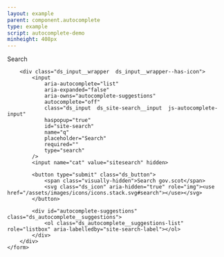 ```yaml
---
layout: example
parent: component.autocomplete
type: example
script: autocomplete-demo
minheight: 408px
---
```


<div class="ds_site-search  ds_autocomplete" id="site-search-autocomplete">
    <form role="search" class="ds_site-search__form" method="GET" action="/path/to/search/">
        <label class="ds_label  visually-hidden" for="site-search" id="site-search-label">Search</label>
        <div id="autocomplete-status" class="visually-hidden"></div>

        <div class="ds_input__wrapper  ds_input__wrapper--has-icon">
            <input
                aria-autocomplete="list"
                aria-expanded="false"
                aria-owns="autocomplete-suggestions"
                autocomplete="off"
                class="ds_input  ds_site-search__input  js-autocomplete-input"
                haspopup="true"
                id="site-search"
                name="q"
                placeholder="Search"
                required=""
                type="search"
            />
            <input name="cat" value="sitesearch" hidden>

            <button type="submit" class="ds_button">
                <span class="visually-hidden">Search gov.scot</span>
                <svg class="ds_icon" aria-hidden="true" role="img"><use href="/assets/images/icons/icons.stack.svg#search"></use></svg>
            </button>

            <div id="autocomplete-suggestions" class="ds_autocomplete__suggestions">
                <ol class="ds_autocomplete__suggestions-list" role="listbox" aria-labelledby="site-search-label"></ol>
            </div>
        </div>
    </form>
</div>
